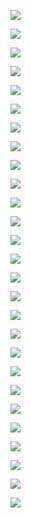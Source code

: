 
![](./images/4b4a72c9b52a8c69bbad5e85083d2c8d-0.png)

![](./images/4b4a72c9b52a8c69bbad5e85083d2c8d-1.png)

![](./images/4b4a72c9b52a8c69bbad5e85083d2c8d-2.png)

![](./images/4b4a72c9b52a8c69bbad5e85083d2c8d-3.png)

![](./images/4b4a72c9b52a8c69bbad5e85083d2c8d-4.png)

![](./images/4b4a72c9b52a8c69bbad5e85083d2c8d-5.png)

![](./images/4b4a72c9b52a8c69bbad5e85083d2c8d-6.png)

![](./images/4b4a72c9b52a8c69bbad5e85083d2c8d-7.png)

![](./images/4b4a72c9b52a8c69bbad5e85083d2c8d-8.png)

![](./images/4b4a72c9b52a8c69bbad5e85083d2c8d-9.png)

![](./images/4b4a72c9b52a8c69bbad5e85083d2c8d-10.png)

![](./images/4b4a72c9b52a8c69bbad5e85083d2c8d-11.png)

![](./images/4b4a72c9b52a8c69bbad5e85083d2c8d-12.png)

![](./images/4b4a72c9b52a8c69bbad5e85083d2c8d-13.png)

![](./images/4b4a72c9b52a8c69bbad5e85083d2c8d-14.png)

![](./images/4b4a72c9b52a8c69bbad5e85083d2c8d-15.png)

![](./images/4b4a72c9b52a8c69bbad5e85083d2c8d-16.png)

![](./images/4b4a72c9b52a8c69bbad5e85083d2c8d-17.png)

![](./images/4b4a72c9b52a8c69bbad5e85083d2c8d-18.png)

![](./images/4b4a72c9b52a8c69bbad5e85083d2c8d-19.png)

![](./images/4b4a72c9b52a8c69bbad5e85083d2c8d-20.png)

![](./images/4b4a72c9b52a8c69bbad5e85083d2c8d-21.png)

![](./images/4b4a72c9b52a8c69bbad5e85083d2c8d-22.png)

![](./images/4b4a72c9b52a8c69bbad5e85083d2c8d-23.png)

![](./images/4b4a72c9b52a8c69bbad5e85083d2c8d-24.png)

![](./images/4b4a72c9b52a8c69bbad5e85083d2c8d-25.png)

![](./images/4b4a72c9b52a8c69bbad5e85083d2c8d-26.png)